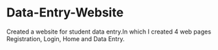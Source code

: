 # Data-Entry-Website
 Created a website for student data entry.In which I created 4 web pages Registration, Login, Home and Data Entry.
